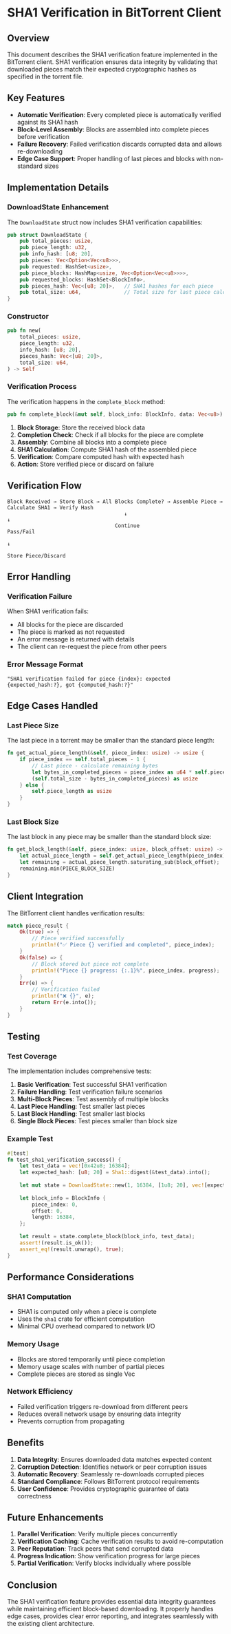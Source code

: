 # SHA1 Verification in BitTorrent Client

## Overview

This document describes the SHA1 verification feature implemented in the BitTorrent client. SHA1 verification ensures data integrity by validating that downloaded pieces match their expected cryptographic hashes as specified in the torrent file.

## Key Features

- **Automatic Verification**: Every completed piece is automatically verified against its SHA1 hash
- **Block-Level Assembly**: Blocks are assembled into complete pieces before verification
- **Failure Recovery**: Failed verification discards corrupted data and allows re-downloading
- **Edge Case Support**: Proper handling of last pieces and blocks with non-standard sizes

## Implementation Details

### DownloadState Enhancement

The `DownloadState` struct now includes SHA1 verification capabilities:

```rust
pub struct DownloadState {
    pub total_pieces: usize,
    pub piece_length: u32,
    pub info_hash: [u8; 20],
    pub pieces: Vec<Option<Vec<u8>>>,
    pub requested: HashSet<usize>,
    pub piece_blocks: HashMap<usize, Vec<Option<Vec<u8>>>>,
    pub requested_blocks: HashSet<BlockInfo>,
    pub pieces_hash: Vec<[u8; 20]>,   // SHA1 hashes for each piece
    pub total_size: u64,              // Total size for last piece calculation
}
```

### Constructor

```rust
pub fn new(
    total_pieces: usize,
    piece_length: u32,
    info_hash: [u8; 20],
    pieces_hash: Vec<[u8; 20]>,
    total_size: u64,
) -> Self
```

### Verification Process

The verification happens in the `complete_block` method:

```rust
pub fn complete_block(&mut self, block_info: BlockInfo, data: Vec<u8>) -> Result<bool, String>
```

1. **Block Storage**: Store the received block data
2. **Completion Check**: Check if all blocks for the piece are complete
3. **Assembly**: Combine all blocks into a complete piece
4. **SHA1 Calculation**: Compute SHA1 hash of the assembled piece
5. **Verification**: Compare computed hash with expected hash
6. **Action**: Store verified piece or discard on failure

## Verification Flow

```
Block Received → Store Block → All Blocks Complete? → Assemble Piece → Calculate SHA1 → Verify Hash
                                      ↓                                                    ↓
                                   Continue                                           Pass/Fail
                                                                                         ↓
                                                                              Store Piece/Discard
```

## Error Handling

### Verification Failure

When SHA1 verification fails:
- All blocks for the piece are discarded
- The piece is marked as not requested
- An error message is returned with details
- The client can re-request the piece from other peers

### Error Message Format

```
"SHA1 verification failed for piece {index}: expected {expected_hash:?}, got {computed_hash:?}"
```

## Edge Cases Handled

### Last Piece Size

The last piece in a torrent may be smaller than the standard piece length:

```rust
fn get_actual_piece_length(&self, piece_index: usize) -> usize {
    if piece_index == self.total_pieces - 1 {
        // Last piece - calculate remaining bytes
        let bytes_in_completed_pieces = piece_index as u64 * self.piece_length as u64;
        (self.total_size - bytes_in_completed_pieces) as usize
    } else {
        self.piece_length as usize
    }
}
```

### Last Block Size

The last block in any piece may be smaller than the standard block size:

```rust
fn get_block_length(&self, piece_index: usize, block_offset: usize) -> usize {
    let actual_piece_length = self.get_actual_piece_length(piece_index);
    let remaining = actual_piece_length.saturating_sub(block_offset);
    remaining.min(PIECE_BLOCK_SIZE)
}
```

## Client Integration

The BitTorrent client handles verification results:

```rust
match piece_result {
    Ok(true) => {
        // Piece verified successfully
        println!("✅ Piece {} verified and completed", piece_index);
    }
    Ok(false) => {
        // Block stored but piece not complete
        println!("Piece {} progress: {:.1}%", piece_index, progress);
    }
    Err(e) => {
        // Verification failed
        println!("❌ {}", e);
        return Err(e.into());
    }
}
```

## Testing

### Test Coverage

The implementation includes comprehensive tests:

1. **Basic Verification**: Test successful SHA1 verification
2. **Failure Handling**: Test verification failure scenarios
3. **Multi-Block Pieces**: Test assembly of multiple blocks
4. **Last Piece Handling**: Test smaller last pieces
5. **Last Block Handling**: Test smaller last blocks
6. **Single Block Pieces**: Test pieces smaller than block size

### Example Test

```rust
#[test]
fn test_sha1_verification_success() {
    let test_data = vec![0x42u8; 16384];
    let expected_hash: [u8; 20] = Sha1::digest(&test_data).into();
    
    let mut state = DownloadState::new(1, 16384, [1u8; 20], vec![expected_hash], 16384);
    
    let block_info = BlockInfo {
        piece_index: 0,
        offset: 0,
        length: 16384,
    };
    
    let result = state.complete_block(block_info, test_data);
    assert!(result.is_ok());
    assert_eq!(result.unwrap(), true);
}
```

## Performance Considerations

### SHA1 Computation

- SHA1 is computed only when a piece is complete
- Uses the `sha1` crate for efficient computation
- Minimal CPU overhead compared to network I/O

### Memory Usage

- Blocks are stored temporarily until piece completion
- Memory usage scales with number of partial pieces
- Complete pieces are stored as single Vec<u8>

### Network Efficiency

- Failed verification triggers re-download from different peers
- Reduces overall network usage by ensuring data integrity
- Prevents corruption from propagating

## Benefits

1. **Data Integrity**: Ensures downloaded data matches expected content
2. **Corruption Detection**: Identifies network or peer corruption issues
3. **Automatic Recovery**: Seamlessly re-downloads corrupted pieces
4. **Standard Compliance**: Follows BitTorrent protocol requirements
5. **User Confidence**: Provides cryptographic guarantee of data correctness

## Future Enhancements

1. **Parallel Verification**: Verify multiple pieces concurrently
2. **Verification Caching**: Cache verification results to avoid re-computation
3. **Peer Reputation**: Track peers that send corrupted data
4. **Progress Indication**: Show verification progress for large pieces
5. **Partial Verification**: Verify blocks individually where possible

## Conclusion

The SHA1 verification feature provides essential data integrity guarantees while maintaining efficient block-based downloading. It properly handles edge cases, provides clear error reporting, and integrates seamlessly with the existing client architecture.